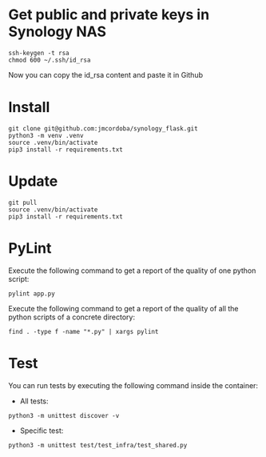 


# Get public and private keys in Synology NAS

```
ssh-keygen -t rsa
chmod 600 ~/.ssh/id_rsa
```
Now you can copy the id_rsa content and paste it in Github

# Install

```
git clone git@github.com:jmcordoba/synology_flask.git
python3 -m venv .venv
source .venv/bin/activate
pip3 install -r requirements.txt
```

# Update

```
git pull
source .venv/bin/activate
pip3 install -r requirements.txt
```

# PyLint
Execute the following command to get a report of the quality of one python script:
```
pylint app.py
```
Execute the following command to get a report of the quality of all the python scripts of a concrete directory:
```
find . -type f -name "*.py" | xargs pylint 
```

# Test
You can run tests by executing the following command inside the container:
* All tests:
```
python3 -m unittest discover -v
```
* Specific test:
```
python3 -m unittest test/test_infra/test_shared.py
```